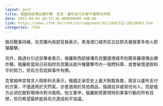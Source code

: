 ```yaml
---
layout: post
title: 俄國西部傳出爆炸聲　克宮：盧布支付方案不僅限天然氣
date: 2022-04-03 20:53:30.000000000 +08:00
link: https://news.rthk.hk/rthk/ch/component/k2/1642322-20220403.htm
categories: rthk
---
```


俄烏戰事持續，烏克蘭內政部官員表示，黑海港口城市尼古拉耶夫被俄軍多枚火箭彈襲擊。

另外，路透社引述目擊者表示，俄羅斯西部接壤烏克蘭邊境城市別爾哥羅德傳出爆炸聲，俄羅斯當局日前指控烏克蘭派直升機襲擊市內一個燃料庫，或會破壞達致和平的努力，但烏方否認與事件有關。

克里姆林宮發言人佩斯科夫表示，俄國正承受史上最大制裁負擔，揚言以盧布支付的方案，不僅適用於天然氣，亦會適用於其他商品，強調並非威脅任何人，而是俄方必須在敵對環境中對沖風險。他又重申，俄羅斯將實現特別軍事行動的所有目標，但仍希望最終能與烏方達成和平協議。
